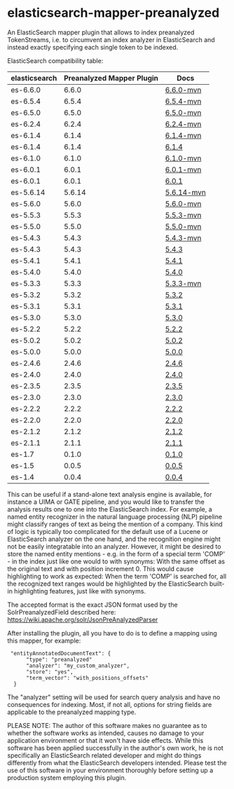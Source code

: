 elasticsearch-mapper-preanalyzed
================================

An ElasticSearch mapper plugin that allows to index preanalyzed TokenStreams, i.e. to circumvent an index analyzer in ElasticSearch and instead exactly specifying each single token to be indexed.

ElasticSearch compatibility table:

| elasticsearch |  Preanalyzed Mapper Plugin | Docs
|---------------|----------------------------|------
| es-6.6.0      |  6.6.0  | [6.6.0-mvn](https://github.com/JULIELab/elasticsearch-mapper-preanalyzed/tree/es-6.6.0-mvn)
| es-6.5.4      |  6.5.4  | [6.5.4-mvn](https://github.com/JULIELab/elasticsearch-mapper-preanalyzed/tree/es-6.5.4-mvn)
| es-6.5.0      |  6.5.0  | [6.5.0-mvn](https://github.com/JULIELab/elasticsearch-mapper-preanalyzed/tree/es-6.5.0-mvn)
| es-6.2.4      |  6.2.4  | [6.2.4-mvn](https://github.com/JULIELab/elasticsearch-mapper-preanalyzed/tree/es-6.2.4-mvn)
| es-6.1.4      |  6.1.4  | [6.1.4-mvn](https://github.com/JULIELab/elasticsearch-mapper-preanalyzed/tree/es-6.1.4-mvn)
| es-6.1.4      |  6.1.4  | [6.1.4](https://github.com/JULIELab/elasticsearch-mapper-preanalyzed/tree/es-6.1.4)
| es-6.1.0      |  6.1.0  | [6.1.0-mvn](https://github.com/JULIELab/elasticsearch-mapper-preanalyzed/tree/es-6.1.0-mvn)
| es-6.0.1      |  6.0.1  | [6.0.1-mvn](https://github.com/JULIELab/elasticsearch-mapper-preanalyzed/tree/es-6.0.1-mvn)
| es-6.0.1      |  6.0.1  | [6.0.1](https://github.com/JULIELab/elasticsearch-mapper-preanalyzed/tree/es-6.0.1)
| es-5.6.14     |  5.6.14 | [5.6.14-mvn](https://github.com/JULIELab/elasticsearch-mapper-preanalyzed/tree/es-5.6.14-mvn)
| es-5.6.0      |  5.6.0  | [5.6.0-mvn](https://github.com/JULIELab/elasticsearch-mapper-preanalyzed/tree/es-5.6.0-mvn)
| es-5.5.3      |  5.5.3  | [5.5.3-mvn](https://github.com/JULIELab/elasticsearch-mapper-preanalyzed/tree/es-5.5.3-mvn)
| es-5.5.0      |  5.5.0  | [5.5.0-mvn](https://github.com/JULIELab/elasticsearch-mapper-preanalyzed/tree/es-5.5.0-mvn)
| es-5.4.3      |  5.4.3  | [5.4.3-mvn](https://github.com/JULIELab/elasticsearch-mapper-preanalyzed/tree/es-5.4.3-mvn)
| es-5.4.3      |  5.4.3  | [5.4.3](https://github.com/JULIELab/elasticsearch-mapper-preanalyzed/tree/es-5.4.3)
| es-5.4.1      |  5.4.1  | [5.4.1](https://github.com/JULIELab/elasticsearch-mapper-preanalyzed/tree/es-5.4.1)
| es-5.4.0      |  5.4.0  | [5.4.0](https://github.com/JULIELab/elasticsearch-mapper-preanalyzed/tree/es-5.4.0)
| es-5.3.3      |  5.3.3  | [5.3.3-mvn](https://github.com/JULIELab/elasticsearch-mapper-preanalyzed/tree/es-5.3.3-mvn)
| es-5.3.2      |  5.3.2  | [5.3.2](https://github.com/JULIELab/elasticsearch-mapper-preanalyzed/tree/es-5.3.2)
| es-5.3.1      |  5.3.1  | [5.3.1](https://github.com/JULIELab/elasticsearch-mapper-preanalyzed/tree/es-5.3.1)
| es-5.3.0      |  5.3.0  | [5.3.0](https://github.com/JULIELab/elasticsearch-mapper-preanalyzed/tree/es-5.3.0)
| es-5.2.2      |  5.2.2  | [5.2.2](https://github.com/JULIELab/elasticsearch-mapper-preanalyzed/tree/es-5.2.2)
| es-5.0.2      |  5.0.2  | [5.0.2](https://github.com/JULIELab/elasticsearch-mapper-preanalyzed/tree/es-5.0.2)
| es-5.0.0      |  5.0.0  | [5.0.0](https://github.com/JULIELab/elasticsearch-mapper-preanalyzed/tree/es-5.0.0)
| es-2.4.6      |  2.4.6  | [2.4.6](https://github.com/JULIELab/elasticsearch-mapper-preanalyzed/tree/es-2.4.6)
| es-2.4.0      |  2.4.0  | [2.4.0](https://github.com/JULIELab/elasticsearch-mapper-preanalyzed/tree/es-2.4.0)
| es-2.3.5      |  2.3.5  | [2.3.5](https://github.com/JULIELab/elasticsearch-mapper-preanalyzed/tree/es-2.3.5)
| es-2.3.0      |  2.3.0  | [2.3.0](https://github.com/JULIELab/elasticsearch-mapper-preanalyzed/tree/es-2.3.0)
| es-2.2.2      |  2.2.2  | [2.2.2](https://github.com/JULIELab/elasticsearch-mapper-preanalyzed/tree/es-2.2.2)
| es-2.2.0      |  2.2.0  | [2.2.0](https://github.com/JULIELab/elasticsearch-mapper-preanalyzed/tree/es-2.2.0)
| es-2.1.2      |  2.1.2  | [2.1.2](https://github.com/JULIELab/elasticsearch-mapper-preanalyzed/tree/es-2.1.2)
| es-2.1.1      |  2.1.1  | [2.1.1](https://github.com/JULIELab/elasticsearch-mapper-preanalyzed/tree/es-2.1.1)
| es-1.7		|  0.1.0  | [0.1.0](https://github.com/JULIELab/elasticsearch-mapper-preanalyzed/tree/es-1.7)
| es-1.5        |  0.0.5  | [0.0.5](https://github.com/JULIELab/elasticsearch-mapper-preanalyzed/tree/es-1.5)
| es-1.4        |  0.0.4  | [0.0.4](https://github.com/JULIELab/elasticsearch-mapper-preanalyzed/tree/es-1.4)

This can be useful if a stand-alone text analysis engine is available, for instance a UIMA or GATE pipeline, and you would like to transfer the analysis results one to one into the ElasticSearch index.
For example, a named entity recognizer in the natural language processing (NLP) pipeline might classify ranges of text as being the mention of a company. This kind of logic is typically too complicated for the default use of a Lucene or ElasticSearch analyzer on the one hand, and the recognition engine might not be easily integratable into an analyzer. However, it might be desired to store the named entity mentions - e.g. in the form of a special term 'COMP' - in the index just like one would to with synonyms: With the same offset as the original text and with position increment 0. This would cause highlighting to work as expected: When the term 'COMP' is searched for, all the recognized text ranges would be highlighted by the ElasticSearch built-in highlighting features, just like with synonyms.

The accepted format is the exact JSON format used by the SolrPreanalyzedField described here: https://wiki.apache.org/solr/JsonPreAnalyzedParser

After installing the plugin, all you have to do is to define a mapping using this mapper, for example:

     "entityAnnotatedDocumentText": {
          "type": "preanalyzed"
          "analyzer": "my_custom_analyzer",
          "store": "yes",
          "term_vector": "with_positions_offsets"
      }
        
The "analyzer" setting will be used for search query analysis and have no consequences for indexing.
Most, if not all, options for string fields are applicable to the preanalyzed mapping type.

PLEASE NOTE: The author of this software makes no guarantee as to whether the software works as intended, causes no damage to your application environment or that it won't have side effects. While this software has been applied successfully in the author's own work, he is not specifically an ElasticSearch related developer and might do things differently from what the ElasticSearch developers intended. Please test the use of this software in your environment thoroughly before setting up a production system employing this plugin.
